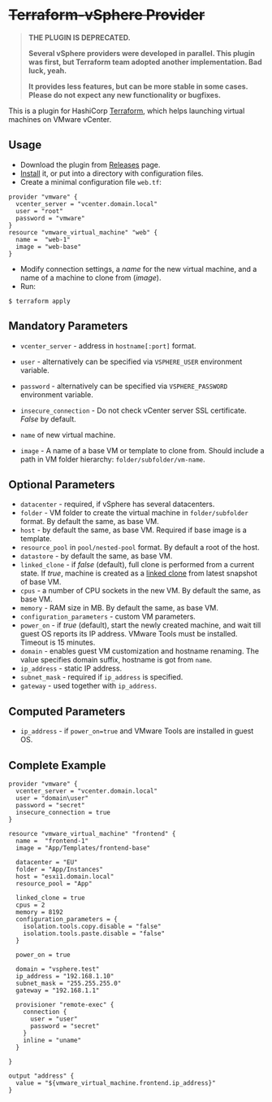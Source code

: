 # ~~Terraform-vSphere Provider~~

> **THE PLUGIN IS DEPRECATED.**
>
> **Several vSphere providers were developed in parallel. This plugin was first,
> but Terraform team adopted another implementation. Bad luck, yeah.**
>
> **It provides less features, but can be more stable in some cases.
> Please do not expect any new functionality or bugfixes.**

This is a plugin for HashiCorp [Terraform](https://terraform.io/), which helps launching virtual machines on VMware vCenter.

## Usage

- Download the plugin from [Releases](https://github.com/mkuzmin/terraform-vsphere/releases) page.
- [Install](https://terraform.io/docs/plugins/basics.html) it, or put into a directory with configuration files.
- Create a minimal configuration file `web.tf`:
```
provider "vmware" {
  vcenter_server = "vcenter.domain.local"
  user = "root"
  password = "vmware"
}
resource "vmware_virtual_machine" "web" {
  name =  "web-1"
  image = "web-base"
}
```
- Modify connection settings, a *name* for the new virtual machine, and a name of a machine to clone from (*image*).
- Run:
```
$ terraform apply
```

## Mandatory Parameters
- `vcenter_server` - address in `hostname[:port]` format.
- `user` - alternatively can be specified via `VSPHERE_USER` environment variable.
- `password` - alternatively can be specified via `VSPHERE_PASSWORD` environment variable.
- `insecure_connection` - Do not check vCenter server SSL certificate. *False* by default.

- `name` of new virtual machine.
- `image` - A name of a base VM or template to clone from. Should include a path in VM folder hierarchy: `folder/subfolder/vm-name`.

## Optional Parameters
- `datacenter` - required, if vSphere has several datacenters.
- `folder` - VM folder to create the virtual machine in `folder/subfolder` format. By default the same, as base VM.
- `host` - by default the same, as base VM. Required if base image is a template.
- `resource_pool` in `pool/nested-pool` format. By default a root of the host.
- `datastore` - by default the same, as base VM.
- `linked_clone` - if *false* (default), full clone is performed from a current state. If *true*, machine is created as a [linked clone](https://pubs.vmware.com/vcd-51/topic/com.vmware.vcloud.admin.doc_51/GUID-4C232B62-4C95-44FF-AD8F-DA2588A5BACC.html) from latest snapshot of base VM.
- `cpus` - a number of CPU sockets in the new VM. By default the same, as base VM.
- `memory` - RAM size in MB. By default the same, as base VM.
- `configuration_parameters` - custom VM parameters.
- `power_on` - if *true* (default), start the newly created machine, and wait till guest OS reports its IP address. VMware Tools must be installed. Timeout is 15 minutes.
- `domain` - enables guest VM customization and hostname renaming. The value specifies domain suffix, hostname is got from `name`.
- `ip_address` - static IP address.
- `subnet_mask` - required if `ip_address` is specified.
- `gateway` - used together with `ip_address`.

## Computed Parameters
- `ip_address` - if `power_on=true` and VMware Tools are installed in guest OS.

## Complete Example
```
provider "vmware" {
  vcenter_server = "vcenter.domain.local"
  user = "domain\user"
  password = "secret"
  insecure_connection = true
}

resource "vmware_virtual_machine" "frontend" {
  name =  "frontend-1"
  image = "App/Templates/frontend-base"

  datacenter = "EU"
  folder = "App/Instances"
  host = "esxi1.domain.local"
  resource_pool = "App"

  linked_clone = true
  cpus = 2
  memory = 8192
  configuration_parameters = {
    isolation.tools.copy.disable = "false"
    isolation.tools.paste.disable = "false"
  }

  power_on = true

  domain = "vsphere.test"
  ip_address = "192.168.1.10"
  subnet_mask = "255.255.255.0"
  gateway = "192.168.1.1"

  provisioner "remote-exec" {
    connection {
      user = "user"
      password = "secret"
    }
    inline = "uname"
  }

}

output "address" {
  value = "${vmware_virtual_machine.frontend.ip_address}"
}
```
